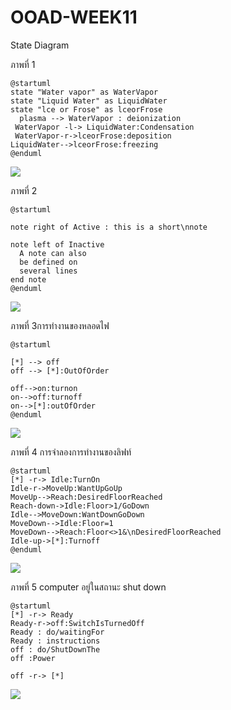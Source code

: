 # OOAD-WEEK11
State Diagram

ภาพที่ 1
```
@startuml
state "Water vapor" as WaterVapor
state "Liquid Water" as LiquidWater 
state "lce or Frose" as lceorFrose
  plasma --> WaterVapor : deionization
 WaterVapor -l-> LiquidWater:Condensation
 WaterVapor-r->lceorFrose:deposition
LiquidWater-->lceorFrose:freezing
@enduml
```
![](http://www.plantuml.com/plantuml/img/PP0x3i8m38PtdyBgdWjag2eXCJ7371638gLnSLA6dhucKKKGY-tV_loGfroSb7MEe44X76vg1TzkOHdGPQpw-f47SGclDVXMg4XBjCO3YdT25ZmBPwgG9bYg1CGbkZmxD6RivgD5Ju5Js5nH1tt9H4MxFVR4oLFAVwGHCtvNMKyBvr2XhjlyC0yXsa9w0WBeRG0J9QyVsG40)

ภาพที่ 2
```
@startuml

note right of Active : this is a short\nnote

note left of Inactive
  A note can also
  be defined on
  several lines
end note
@enduml
```
![](http://www.plantuml.com/plantuml/img/BOv13iCm20Jll6BVqLDox1zweJ6kBL4i6PBtXrgLEC3i8EtcmJFEhnAHZH3C_cc1KR4VqI_10z6w8uVXRSnusS_xsofroK_ZfHEmOoK76rXz97aBYjHkKZ0iRvTB9YiqaPDOMH-qvPP5RW00)

ภาพที่ 3การทำงานของหลอดไฟ
```
@startuml

[*] --> off
off --> [*]:OutOfOrder

off-->on:turnon
on-->off:turnoff
on-->[*]:outOfOrder
@enduml
```
![](http://www.plantuml.com/plantuml/img/SoWkIImgAStDuUAArefLqDMrKyXFI-C2OZ0RA6RbNrhYd-PVb99Qn0KI1mhdvrcLb1RbvUTnvUU1k6bf43v88qW0f2iVeSiXDIy5Q0C0)





ภาพที่ 4 การจำลองการทำงานของลิฟท์
```
@startuml
[*] -r-> Idle:TurnOn
Idle-r->MoveUp:WantUpGoUp
MoveUp-->Reach:DesiredFloorReached
Reach-down->Idle:Floor>1/GoDown
Idle-->MoveDown:WantDownGoDown
MoveDown-->Idle:Floor=1
MoveDown-->Reach:Floor<>1&\nDesiredFloorReached
Idle-up->[*]:Turnoff
@enduml

```
![](http://www.plantuml.com/plantuml/img/ROyn2y8m48Nt_8fE3i8XMOE63iNY889O7DGXc2iMOYwahVvzcuj21wUx-nxtxbxP3oOEuzE9o_9MG0HTxAn3THgZFtYH-WJtzC8cgBFnGnDgQeB8140VqTmVgiA-YsYtZYWoGIkuWgMt1ysch6gvggcQO3RFtcbczzHyvH-7-VP6pdc-pS9QoyNL_tk3pum1z9IGSr7RYXAzJQa_)



ภาพที่ 5 computer อยู่ในสถานะ shut down
```
@startuml
[*] -r-> Ready
Ready-r->off:SwitchIsTurnedOff
Ready : do/waitingFor
Ready : instructions
off : do/ShutDownThe
off :Power

off -r-> [*]
```
![](http://www.plantuml.com/plantuml/img/SoWkIImgAStDuOhMYbNGBTArKmXAJKofv0AJ87v-MffLS7bcINA6Pt58QL5UQef_MXf4Mi5A8ILVlpmnioGpBzqjlmWkcfbNN59KcboIcPzNp0Kq0A8mEAEqn2M_F2ya8nKY691Vdbh41MQ3RGOwWOlB8JKl1UGU0000)
